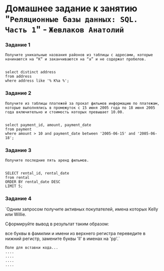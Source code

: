 # Домашнее задание к занятию "`Реляционные базы данных: SQL. Часть 1`" - `Жевлаков Анатолий`


### Задание 1

`Получите уникальные названия районов из таблицы с адресами, которые начинаются на “K” и заканчиваются на “a” и не содержат пробелов.`


```

select distinct address
from address
where address like '% K%a %';

```

### Задание 2

`Получите из таблицы платежей за прокат фильмов информацию по платежам, которые выполнялись в промежуток с 15 июня 2005 года по 18 июня 2005 года включительно и стоимость которых превышает 10.00.`

```

select payment_id, amount, payment_date
from payment
where amount > 10 and payment_date between '2005-06-15' and '2005-06-18';

```

### Задание 3

`Получите последние пять аренд фильмов.`

```

SELECT rental_id, rental_date
from rental
ORDER BY rental_date DESC
LIMIT 5;

```


### Задание 4

`Одним запросом получите активных покупателей, имена которых Kelly или Willie.

Сформируйте вывод в результат таким образом:

все буквы в фамилии и имени из верхнего регистра переведите в нижний регистр,
замените буквы 'll' в именах на 'pp'.`


```
Поле для вставки кода...
....
....
....
....
```


